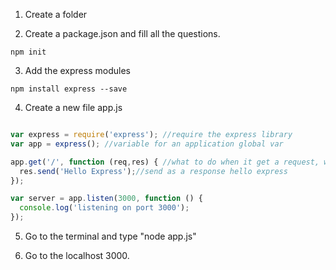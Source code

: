 1. Create a folder

2. Create a package.json and fill all the questions.
```
npm init
```

3. Add the express modules

```
npm install express --save
```

4. Create a new file app.js

```javascript

var express = require('express'); //require the express library
var app = express(); //variable for an application global var

app.get('/', function (req,res) { //what to do when it get a request, when the app gets a request, point to the home page '/'
  res.send('Hello Express');//send as a response hello express
});

var server = app.listen(3000, function () {
  console.log('listening on port 3000');
});

```

5. Go to the terminal and type "node app.js"

6. Go to the localhost 3000.

